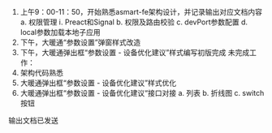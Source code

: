 1. 上午9：00-11：50，开始熟悉asmart-fe架构设计，并记录输出对应文档内容
   a. 权限管理
   ⅰ. Preact和Signal
   b. 权限及路由校验
   c. devPort参数配置
   d. local参数加载本地子应用
2. 下午，大暖通“参数设置”弹窗样式改造
3. 下午，大暖通弹出框“参数设置 - 设备优化建议”样式编写初版完成
   未完成工作：
4. 架构代码熟悉
5. 大暖通弹出框“参数设置 - 设备优化建议”样式优化
6. 大暖通弹出框“参数设置 - 设备优化建议“接口对接
   a. 列表
   b. 折线图
   c. switch按钮

输出文档已发送